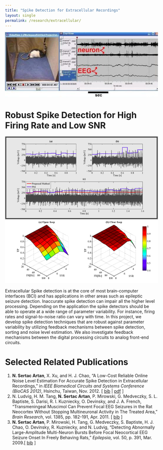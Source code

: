 ```yaml
--- 
title: "Spike Detection for Extracellular Recordings"
layout: single 
permalink: /research/extracellular/ 
---
```


![](/assets/images/extracellular-top.png)

# Robust Spike Detection for High Firing Rate and Low SNR

![](/assets/images/noise-level.png) ![](/assets/images/noise-level-perf.png)

  
Extracellular Spike detection is at the core of most brain-computer interfaces (BCI) and has applications in other areas such as epileptic seizure detection. Inaccurate spike detection can impair all the higher level processing. Depending on the application the spike detectors should be able to operate at a wide range of parameter variability. For instance, firing rates and signal-to-noise ratio can vary with time. In this project, we develop spike detection techniques that are robust against parameter variability by utilizing feedback mechanisms between spike detection, sorting and noise level estimation. We also investigate feedback mechanisms between the digital processing circuits to analog front-end circuits.

# Selected Related Publications

1.  **N. Sertac Artan**, X. Xu, and H. J. Chao, “A Low-Cost Reliable Online Noise Level Estimation For Accurate Spike Detection in Extracellular Recordings,” in _IEEE Biomedical Circuits and Systems Conference (BioCAS 2012)_, Hsinchu, Taiwan, Nov. 2012. \[ [bib](sertac_bib.html#AXC12) \| [pdf](pubs/ArtanEtAlAdaptiveNoise_BioCAS2012.pdf) \]
2.  N. Ludvig, H. M. Tang, **N. Sertac Artan**, P. Mirowski, G. Medveczky, S. L. Baptiste, S. Darisi, R. I. Kuzniecky, O. Devinsky, and J. A. French, “Transmeningeal Muscimol Can Prevent Focal EEG Seizures in the Rat Neocortex Without Stopping Multineuronal Activity in The Treated Area,” _Brain Research_, vol. 1385, pp. 182-191, Apr. 2011. \[ [bib](sertac_bib.html#LTAMM11) \]
3.  **N. Sertac Artan**, P. Mirowski, H. Tang, G. Medveczky, S. Baptiste, H. J. Chao, O. Devinsky, R. Kuzniecky, and N. Ludvig, “Detecting Abnormally Large-Amplitude Multi-Neuron Bursts Before Focal Neocortical EEG Seizure Onset In Freely Behaving Rats,” _Epilepsia_, vol. 50, p. 391, Mar. 2009.\[ [bib](sertac_bib.html#ArtanEtAl09) \]

